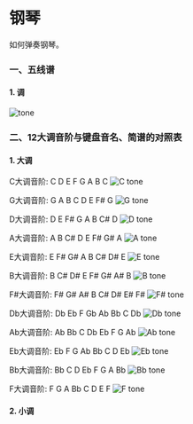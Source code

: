 # 钢琴

如何弹奏钢琴。

### 一、五线谱

#### 1. 调

![tone](./assets/tone.jpg)

### 二、12大调音阶与键盘音名、简谱的对照表

#### 1. 大调

C大调音阶: C D E F G A B C
![C tone](./assets/C.jpg)



G大调音阶: G A B C D E F# G
![G tone](./assets/G.jpg)



D大调音阶: D E F# G A B C# D
![D tone](./assets/D.jpg)



A大调音阶: A B C# D E F# G# A
![A tone](./assets/A.jpg)



E大调音阶: E F# G# A B C# D# E
![E tone](./assets/E.jpg)



B大调音阶: B C# D# E F# G# A# B
![B tone](./assets/B.jpg)



F#大调音阶: F# G# A# B C# D# E# F#
![F# tone](./assets/F#.jpg)



Db大调音阶: Db Eb F Gb Ab Bb C Db
![Db tone](./assets/Db.jpg)



Ab大调音阶: Ab Bb C Db Eb F G Ab
![Ab tone](./assets/Ab.jpg)



Eb大调音阶: Eb F G Ab Bb C D Eb
![Eb tone](./assets/Eb.jpg)



Bb大调音阶: Bb C D Eb F G A Bb
![Bb tone](./assets/Bb.jpg)



F大调音阶: F G A Bb C D E F
![F tone](./assets/F.jpg)

#### 2. 小调